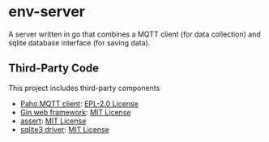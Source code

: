 # env-server

A server written in go that combines a MQTT client (for data collection) and sqlite database interface (for saving data).

## Third-Party Code

This project includes third-party components

- [Paho MQTT client](github.com/eclipse/paho.mqtt.golang): [EPL-2.0 License](../dependencies_licenses/mqtt-client.LICENSE)
- [Gin web framework](github.com/gin-gonic/gin): [MIT License](../dependencies_licenses/gin-framework.LICENSE)
- [assert](https://github.com/go-playground/assert/): [MIT License](../dependencies_licenses/assert.LICENSE)
- [sqlite3 driver](github.com/mattn/go-sqlite3): [MIT License](../dependencies_licenses/sqlite-driver.LICENSE)
